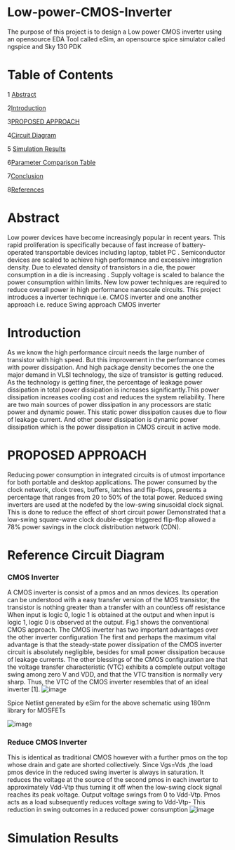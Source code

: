 # Low-power-CMOS-Inverter
The purpose of this project is to design a Low power CMOS inverter using an opensource EDA Tool called eSim, an opensource spice simulator called ngspice and Sky 130 PDK
# Table of Contents
1 [Abstract](#Abstract)

 2[Introduction](#Introduction)
 
 3[PROPOSED APPROACH](#PROPOSED_APPROACH)
 
 
 4[Circuit Diagram](#circuit_diagram)
 
 
 5 [Simulation Results](#Simulation_Results)
 
      
  6[Parameter Comparison Table](#comparisom_table)
  
  
  7[Conclusion](#conclusion)
  
  
  8[References](#References)
  
  
 
 
 
 
 # Abstract
 
 Low power devices have become increasingly popular in recent years. This rapid proliferation is specifically because of fast increase of battery-operated transportable devices including laptop, tablet PC . Semiconductor devices are scaled to achieve high performance and excessive integration density. Due to elevated density of transistors in a die, the power consumption in a die is increasing . Supply voltage is scaled to balance the power consumption within limits.
New low power techniques are required to reduce overall power in high performance nanoscale circuits.
This project introduces a inverter technique i.e. CMOS inverter and one another approach i.e. reduce Swing approach CMOS inverter



# Introduction
As we know the high performance circuit needs the large number of transistor with high speed. But this improvement in the performance comes with power dissipation. And high
package density becomes the one the major demand in VLSI technology, the size of transistor is getting reduced. As the technology is getting finer, the percentage of leakage power dissipation in total power dissipation is increases significantly.This power dissipation increases cooling cost and reduces the system reliability. There are two main sources of power dissipation in any processors are static power and dynamic power. This static power dissipation causes due to flow of leakage current. And other power dissipation is dynamic power dissipation which is the power dissipation in CMOS circuit in active mode.
# PROPOSED APPROACH
Reducing power consumption in integrated circuits is of utmost importance for both portable and desktop applications. The power consumed by the clock network, clock trees, buffers, latches and flip-flops, presents a percentage that ranges from 20 to 50% of the total power. Reduced swing inverters  are used at the nodefed by the low-swing sinusoidal clock signal. This is done to reduce the effect of short circuit power Demonstrated that a low-swing square-wave clock double-edge triggered flip-flop allowed a 78% power savings in the clock distribution network (CDN). 

# Reference Circuit Diagram
   ### CMOS Inverter
A CMOS inverter is consist of a pmos and an nmos devices. Its operation can be understood with a easy transfer version of the MOS transistor, the transistor is nothing greater than a transfer with an countless off resistance When input is logic 0, logic 1 is obtained at the output and when input is logic 1, logic 0 is observed at the output. Fig.1 shows the conventional CMOS approach.
The CMOS inverter has two important advantages over the other inverter configuration
The first and perhaps the maximum vital advantage is that the  steady-state power dissipation of the CMOS inverter circuit is absolutely negligible, besides for small power dissipation because of leakage currents.
The other blessings of the CMOS configuration are that the voltage transfer characteristic (VTC) exhibits a complete output voltage swing among zero V and VDD, and that the VTC transition is normally very sharp. Thus, the VTC of the CMOS inverter resembles that of an ideal inverter [1].
![image](https://user-images.githubusercontent.com/99197393/152998719-2120cd91-88d4-41db-9de4-4cfec4210fdd.png)

Spice Netlist generated by eSim for the above schematic using 180nm library for MOSFETs

![image](https://user-images.githubusercontent.com/99197393/153000990-d15cea86-9122-48fc-9347-f1347e27301f.png)


### Reduce CMOS Inverter
This is identical as traditional CMOS however with a further pmos on the top whose drain and gate are shorted collectively. Since Vgs=Vds ,the load pmos device in the reduced swing inverter is always in saturation. It reduces the voltage at the source of the second pmos in each inverter to approximately Vdd-Vtp thus turning it off when the low-swing clock signal reaches its peak voltage. Output voltage swings from 0 to Vdd-Vtp. Pmos acts as a load subsequently reduces voltage swing to Vdd-Vtp- This reduction in swing outcomes in a reduced power consumption
 ![image](https://user-images.githubusercontent.com/99197393/152999110-25b81c31-98fa-4731-8925-68d1764c7c46.png)






# Simulation Results








